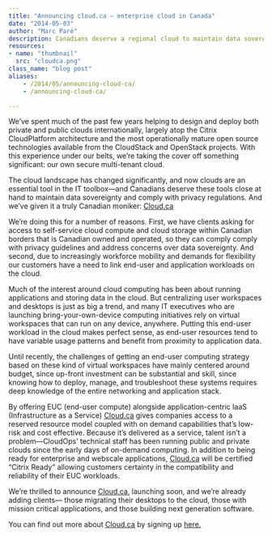 ```yaml
---
title: "Announcing cloud.ca – enterprise cloud in Canada"
date: "2014-05-03"
author: "Marc Paré"
description: Canadians deserve a regional cloud to maintain data sovereignty and comply with privacy regulations. And we’ve given it a truly Canadian moniker; Cloud.ca
resources:
- name: "thumbnail"
  src: "cloudca.png"
class_name: "blog post"
aliases:
    - /2014/05/announcing-cloud-ca/
    - /announcing-cloud-ca/

---
```


<p dir="ltr">We’ve spent much of the past few years helping to design and deploy both private and public clouds internationally, largely atop the Citrix CloudPlatform architecture and the most operationally mature open source technologies available from the CloudStack and OpenStack projects. With this experience under our belts, we’re taking the cover off something significant: our own secure multi-tenant cloud.</p>

<p dir="ltr">The cloud landscape has changed significantly, and now clouds are an essential tool in the IT toolbox—and Canadians deserve these tools close at hand to maintain data sovereignty and comply with privacy regulations. And we’ve given it a truly Canadian moniker: <a href="http://cloud.ca/">Cloud.ca</a></p>

<p dir="ltr">We’re doing this for a number of reasons. First, we have clients asking for access to self-service cloud compute and cloud storage within Canadian borders that is Canadian owned and operated, so they can comply comply with privacy guidelines and address concerns over data sovereignty. And second, due to increasingly workforce mobility and demands for flexibility our customers have a need to link end-user and application workloads on the cloud.</p>

<p dir="ltr">Much of the interest around cloud computing has been about running applications and storing data in the cloud. But centralizing user workspaces and desktops is just as big a trend, and many IT executives who are launching bring-your-own-device computing initiatives rely on virtual workspaces that can run on any device, anywhere. Putting this end-user workload in the cloud makes perfect sense, as end-user resources tend to have variable usage patterns and benefit from proximity to application data.</p>

<p dir="ltr">Until recently, the challenges of getting an end-user computing strategy based on these kind of virtual workspaces have mainly centered around budget, since up-front investment can be substantial and skill, since knowing how to deploy, manage, and troubleshoot these systems requires deep knowledge of the entire networking and application stack.</p>

<p dir="ltr">By offering EUC (end-user compute) alongside application-centric IaaS (Infrastructure as a Service) <a href="http://www.cloud.ca/">Cloud.ca</a> gives companies access to a reserved resource model coupled with on demand capabilities that’s low-risk and cost effective. Because it’s delivered as a service, talent isn’t a problem—CloudOps’ technical staff has been running public and private clouds since the early days of on-demand computing. In addition to being ready for enterprise and webscale applications, <a href="http://cloud.ca">Cloud.ca</a> will be certified “Citrix Ready” allowing customers certainty in the compatibility and reliability of their EUC workloads.</p>

<p dir="ltr">We’re thrilled to announce <a href="http://www.cloud.ca/">Cloud.ca</a>, launching soon, and we’re already adding clients— those migrating their desktops to the cloud, those with mission critical applications, and those building next generation software.</p>

<p dir="ltr">You can find out more about <a href="http://www.cloud.ca/">Cloud.ca</a> by signing up <a href="http://www.cloud.ca/">here.</a></p>